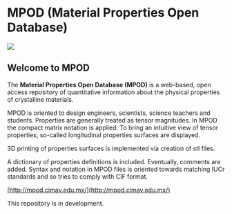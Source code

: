 # MPOD (Material Properties Open Database)
![](http://mpod.cimav.edu.mx/static/img/logo.png)
## Welcome to MPOD
The **Material Properties Open Database (MPOD)** is a web-based, open access repository of quantitative information about the physical properties of crystalline materials.

MPOD is oriented to design engineers, scientists, science teachers and students. Properties are generally treated as tensor magnitudes. In MPOD the compact matrix notation is applied. To bring an intuitive view of tensor properties, so-called longitudinal properties surfaces are displayed.

3D printing of properties surfaces is implemented via creation of stl files.

A dictionary of properties definitions is included. Eventually, comments are added. Syntax and notation in MPOD files is oriented towards matching IUCr standards and so tries to comply with CIF format.

[http://mpod.cimav.edu.mx/](http://mpod.cimav.edu.mx/)

This repository is in development.


